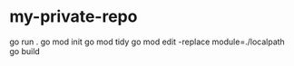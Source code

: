 # my-private-repo

go run . 
go mod init <module name> 
go mod tidy 
go mod edit -replace module=./localpath
go build
